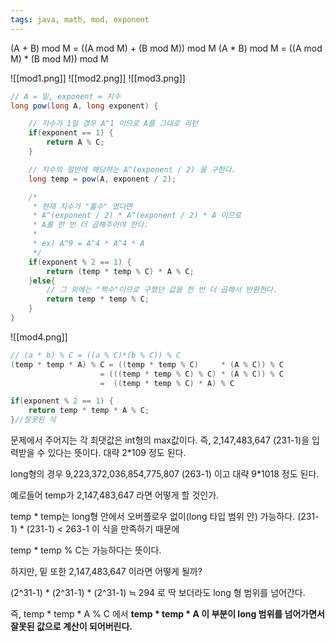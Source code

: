 ```yaml
---
tags: java, math, mod, exponent
---
```

(A + B) mod M = ((A mod M) + (B mod M)) mod M
(A *  B) mod M = ((A mod M) *  (B mod M)) mod M

![[mod1.png]]
![[mod2.png]]
![[mod3.png]]

```java
// A = 밑, exponent = 지수
long pow(long A, long exponent) {

	// 지수가 1일 경우 A^1 이므로 A를 그대로 리턴
	if(exponent == 1) {
		return A % C;
	}

	// 지수의 절반에 해당하는 A^(exponent / 2) 을 구한다.
	long temp = pow(A, exponent / 2);

	/*
	 * 현재 지수가 "홀수" 였다면
	 * A^(exponent / 2) * A^(exponent / 2) * A 이므로
	 * A를 한 번 더 곱해주어야 한다.
	 *
	 * ex) A^9 = A^4 * A^4 * A
	 */
	if(exponent % 2 == 1) {
		return (temp * temp % C) * A % C;
	}else{
		// 그 외에는 "짝수"이므로 구했던 값을 한 번 더 곱해서 반환한다.
		return temp * temp % C;
	}
}
```

![[mod4.png]]
```java
// (a * b) % C = ((a % C)*(b % C)) % C
(temp * temp * A) % C = ((temp * temp % C)     * (A % C)) % C
					= (((temp * temp % C) % C) * (A % C)) % C
					=  ((temp * temp % C) * A) % C
```

```java
if(exponent % 2 == 1) {
	return temp * temp * A % C;
}//잘못된 식
```

문제에서 주어지는 각 최댓값은 int형의 max값이다. 즉, 2,147,483,647 (231-1)을 입력받을 수 있다는 뜻이다. 대략 2*109 정도 된다.

long형의 경우 9,223,372,036,854,775,807 (263-1) 이고 대략 9*1018 정도 된다.

예로들어 temp가 2,147,483,647 라면 어떻게 할 것인가.

temp * temp는 long형 안에서 오버플로우 없이(long 타입 범위 안) 가능하다. (231-1) * (231-1) < 263-1 이 식을 만족하기 때문에

temp * temp % C는 가능하다는 뜻이다.

하지만, 밑 또한 2,147,483,647 이라면 어떻게 될까?

(2^31-1) * (2^31-1) * (2^31-1) ≒ 294 로 딱 보더라도 long 형 범위를 넘어간다.

즉, temp * temp * A % C 에서 **temp * temp * A 이 부분이 long 범위를 넘어가면서 잘못된 값으로 계산이 되어버린다.**